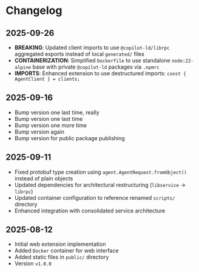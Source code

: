 # Changelog

## 2025-09-26

- **BREAKING**: Updated client imports to use `@copilot-ld/librpc` aggregated
  exports instead of local `generated/` files
- **CONTAINERIZATION**: Simplified `Dockerfile` to use standalone
  `node:22-alpine` base with private `@copilot-ld` packages via `.npmrc`
- **IMPORTS**: Enhanced extension to use destructured imports:
  `const { AgentClient } = clients;`

## 2025-09-16

- Bump version one last time, really
- Bump version one last time
- Bump version one more time
- Bump version again
- Bump version for public package publishing

## 2025-09-11

- Fixed protobuf type creation using `agent.AgentRequest.fromObject()` instead
  of plain objects
- Updated dependencies for architectural restructuring (`libservice` → `librpc`)
- Updated container configuration to reference renamed `scripts/` directory
- Enhanced integration with consolidated service architecture

## 2025-08-12

- Initial web extension implementation
- Added `Docker` container for web interface
- Added static files in `public/` directory
- Version `v1.0.0`
